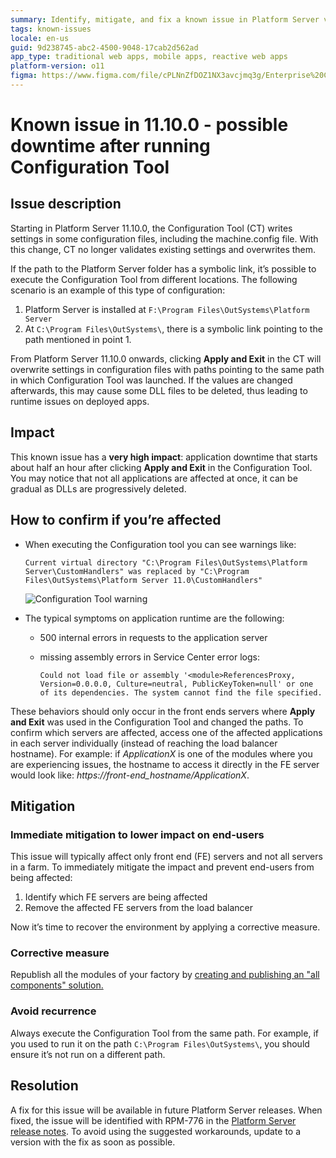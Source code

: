 ```yaml
---
summary: Identify, mitigate, and fix a known issue in Platform Server version 11.10.0 onwards. This happens when the path to the Platform Server folder has a symbolic link.
tags: known-issues
locale: en-us
guid: 9d238745-abc2-4500-9048-17cab2d562ad
app_type: traditional web apps, mobile apps, reactive web apps
platform-version: o11
figma: https://www.figma.com/file/cPLNnZfDOZ1NX3avcjmq3g/Enterprise%20Customers?node-id=3213:318
---
```


# Known issue in 11.10.0 - possible downtime after running Configuration Tool
## Issue description

Starting in Platform Server 11.10.0, the Configuration Tool (CT) writes settings in some configuration files, including the machine.config file. With this change, CT no longer validates existing settings and overwrites them.

If the path to the Platform Server folder has a symbolic link, it’s possible to execute the Configuration Tool from different locations. The following scenario is an example of this type of configuration:

1. Platform Server is installed at ```F:\Program Files\OutSystems\Platform Server```
1. At ```C:\Program Files\OutSystems\```, there is a symbolic link pointing to the path mentioned in point 1.

From Platform Server 11.10.0 onwards, clicking **Apply and Exit** in the CT will overwrite settings in configuration files with paths pointing to the same path in which Configuration Tool was launched.
If the values are changed afterwards, this may cause some DLL files to be deleted, thus leading to runtime issues on deployed apps.

## Impact

This known issue has a **very high impact**:  application downtime that starts about half an hour after clicking **Apply and Exit** in the Configuration Tool. You may notice that not all applications are affected at once, it can be gradual as DLLs are progressively deleted.

## How to confirm if you’re affected

* When executing the Configuration tool you can see warnings like:
    
    ```Current virtual directory "C:\Program Files\OutSystems\Platform Server\CustomHandlers" was replaced by "C:\Program Files\OutSystems\Platform Server 11.0\CustomHandlers"```

    ![Configuration Tool warning](images/known-issue-11_10-CT.png)

* The typical symptoms on application runtime are the following:

    * 500 internal errors in requests to the application server 
    * missing assembly errors in Service Center error logs:

        ```Could not load file or assembly '<module>ReferencesProxy, Version=0.0.0.0, Culture=neutral, PublicKeyToken=null' or one of its dependencies. The system cannot find the file specified.```


These behaviors should only occur in the front ends servers where **Apply and Exit** was used in the Configuration Tool and changed the paths. To confirm which servers are affected, access one of the affected applications in each server individually (instead of reaching the load balancer hostname).
For example: if *ApplicationX* is one of the modules where you are experiencing issues, the hostname to access it directly in the FE server would look like: *https://front-end_hostname/ApplicationX*.


## Mitigation

### Immediate mitigation to lower impact on end-users

This issue will typically affect only front end (FE) servers and not all servers in a farm. To immediately mitigate the impact and prevent end-users from being affected:

1. Identify which FE servers are being affected
1. Remove the affected FE servers from the load balancer

Now it’s time to recover the environment by applying a corrective measure.


### Corrective measure

Republish all the modules of your factory by [creating and publishing an "all components" solution.](https://success.outsystems.com/Support/Enterprise_Customers/Maintenance_and_Operations/Creating_and_using_an_%22All_Components%22_solution)


### Avoid recurrence

Always execute the Configuration Tool from the same path. For example, if you used to run it on the path ```C:\Program Files\OutSystems\```, you should ensure it’s not run on a different path.

## Resolution

A fix for this issue will be available in future Platform Server releases. When fixed, the issue will be identified with RPM-776 in the [Platform Server release notes](https://success.outsystems.com/Support/Release_Notes/11/Platform_Server). To avoid using the suggested workarounds, update to a version with the fix as soon as possible.






